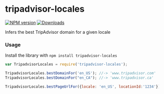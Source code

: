 # tripadvisor-locales

[![NPM version][npm-image]][npm-url] [![Downloads][downloads-image]][npm-url]

Infers the best TripAdvisor domain for a given locale

### Usage
Install the library with `npm install tripadvisor-locales`

```javascript
var TripadvisorLocales = require('tripadvisor-locales');

TripadvisorLocales.bestDomainFor('en_US'); //-> 'www.tripadvisor.com'
TripadvisorLocales.bestDomainFor("en_CA"); //-> 'www.tripadvisor.ca'

TripadvisorLocales.bestPageUrlFor({locale: 'en_US', locationId:'1234'}); //-> 'https://www.tripadvisor.com/1234'
```

[downloads-image]: https://img.shields.io/npm/dm/tripadvisor-locales.svg

[npm-url]: https://npmjs.org/package/tripadvisor-locales
[npm-image]: https://img.shields.io/npm/v/tripadvisor-locales.svg
